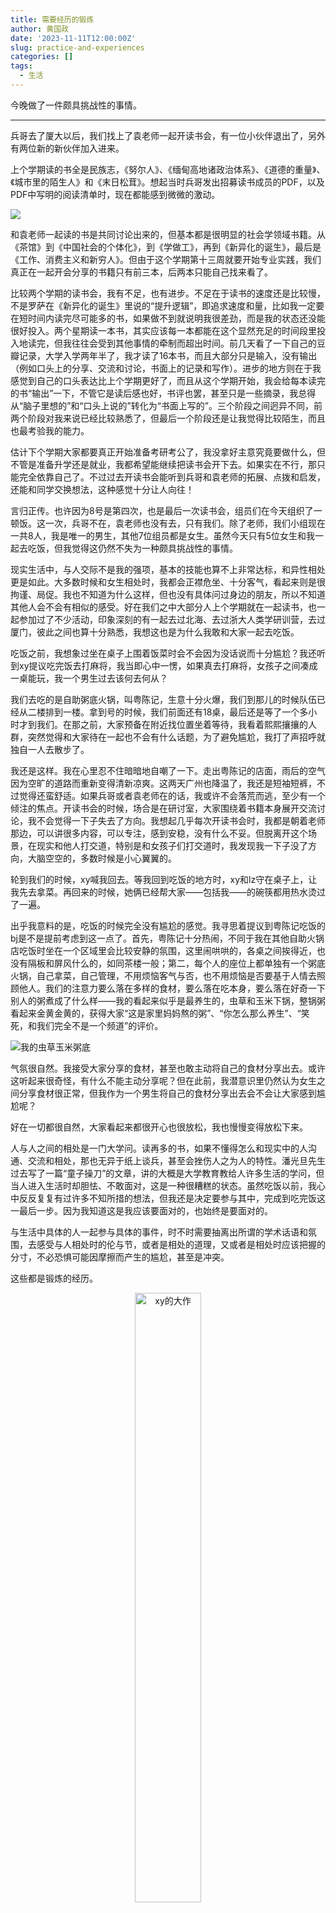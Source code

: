 ```yaml
---
title: 需要经历的锻炼
author: 黄国政
date: '2023-11-11T12:00:00Z'
slug: practice-and-experiences
categories: []
tags:
  - 生活
---
```


今晚做了一件颇具挑战性的事情。

---

<!--more-->

兵哥去了厦大以后，我们找上了袁老师一起开读书会，有一位小伙伴退出了，另外有两位新的新伙伴加入进来。

上个学期读的书全是民族志，《努尔人》、《缅甸高地诸政治体系》、《道德的重量》、《城市里的陌生人》和《末日松茸》。想起当时兵哥发出招募读书成员的PDF，以及PDF中写明的阅读清单时，现在都能感到微微的激动。

![](https://cdn.jsdelivr.net/residualsun1/blog-static/images/2023/11/11-11-zhaomu.png)

和袁老师一起读的书是共同讨论出来的，但基本都是很明显的社会学领域书籍。从《茶馆》到《中国社会的个体化》，到《学做工》，再到《新异化的诞生》，最后是《工作、消费主义和新穷人》。但由于这个学期第十三周就要开始专业实践，我们真正在一起开会分享的书籍只有前三本，后两本只能自己找来看了。

比较两个学期的读书会，我有不足，也有进步。不足在于读书的速度还是比较慢，不是罗萨在《新异化的诞生》里说的“提升逻辑”，即追求速度和量，比如我一定要在短时间内读完尽可能多的书，如果做不到就说明我很差劲，而是我的状态还没能很好投入。两个星期读一本书，其实应该每一本都能在这个显然充足的时间段里投入地读完，但我往往会受到其他事情的牵制而超出时间。前几天看了一下自己的豆瓣记录，大学入学两年半了，我才读了16本书，而且大部分只是输入，没有输出（例如口头上的分享、交流和讨论，书面上的记录和写作）。进步的地方则在于我感觉到自己的口头表达比上个学期更好了，而且从这个学期开始，我会给每本读完的书“输出”一下，不管它是读后感也好，书评也罢，甚至只是一些摘录，我总得从“脑子里想的”和“口头上说的”转化为“书面上写的”。三个阶段之间迥异不同，前两个阶段对我来说已经比较熟悉了，但最后一个阶段还是让我觉得比较陌生，而且也最考验我的能力。

估计下个学期大家都要真正开始准备考研考公了，我没拿好主意究竟要做什么，但不管是准备升学还是就业，我都希望能继续把读书会开下去。如果实在不行，那只能完全依靠自己了。不过过去开读书会能听到兵哥和袁老师的拓展、点拨和启发，还能和同学交换想法，这种感觉十分让人向往！

言归正传。也许因为8号是第四次，也是最后一次读书会，组员们在今天组织了一顿饭。这一次，兵哥不在，袁老师也没有去，只有我们。除了老师，我们小组现在一共8人，我是唯一的男生，其他7位组员都是女生。虽然今天只有5位女生和我一起去吃饭，但我觉得这仍然不失为一种颇具挑战性的事情。

现实生活中，与人交际不是我的强项，基本的技能也算不上非常达标，和异性相处更是如此。大多数时候和女生相处时，我都会正襟危坐、十分客气，看起来则是很拘谨、局促。我也不知道为什么这样，但也没有具体问过身边的朋友，所以不知道其他人会不会有相似的感受。好在我们之中大部分人上个学期就在一起读书，也一起参加过了不少活动，印象深刻的有一起去过北海、去过浙大人类学研训营，去过厦门，彼此之间也算十分熟悉，我想这也是为什么我敢和大家一起去吃饭。

吃饭之前，我想象过坐在桌子上围着饭菜时会不会因为没话说而十分尴尬？我还听到xy提议吃完饭去打麻将，我当即心中一愣，如果真去打麻将，女孩子之间凑成一桌能玩，我一个男生过去该何去何从？

我们去吃的是自助粥底火锅，叫粤陈记，生意十分火爆，我们到那儿的时候队伍已经从二楼排到一楼。拿到号的时候，我们前面还有18桌，最后还是等了一个多小时才到我们。在那之前，大家预备在附近找位置坐着等待，我看着熙熙攘攘的人群，突然觉得和大家待在一起也不会有什么话题，为了避免尴尬，我打了声招呼就独自一人去散步了。

我还是这样。我在心里忍不住暗暗地自嘲了一下。走出粤陈记的店面，雨后的空气因为空旷的道路而重新变得清新凉爽。这两天广州也降温了，我还是短袖短裤，不过觉得还蛮舒适。如果兵哥或者袁老师在的话，我或许不会落荒而逃，至少有一个倾注的焦点。开读书会的时候，场合是在研讨室，大家围绕着书籍本身展开交流讨论，我不会觉得一下子失去了方向。我想起几乎每次开读书会时，我都是朝着老师那边，可以讲很多内容，可以专注，感到安稳，没有什么不妥。但脱离开这个场景，在现实和他人打交道，特别是和女孩子们打交道时，我发现我一下子没了方向，大脑空空的，多数时候是小心翼翼的。

轮到我们的时候，xy喊我回去。等我回到吃饭的地方时，xy和lz守在桌子上，让我先去拿菜。再回来的时候，她俩已经帮大家——包括我——的碗筷都用热水烫过了一遍。

出乎我意料的是，吃饭的时候完全没有尴尬的感觉。我寻思着提议到粤陈记吃饭的bj是不是提前考虑到这一点了。首先，粤陈记十分热闹，不同于我在其他自助火锅店吃饭时坐在一个区域里会比较安静的氛围，这里闹哄哄的，各桌之间挨得近，也没有隔板和屏风什么的，如同茶楼一般；第二，每个人的座位上都单独有一个粥底火锅，自己拿菜，自己管理，不用烦恼客气与否，也不用烦恼是否要基于人情去照顾他人。我们的注意力要么落在多样的食材，要么落在吃本身，要么落在好奇一下别人的粥煮成了什么样——我的看起来似乎是最养生的，虫草和玉米下锅，整锅粥看起来金黄金黄的，获得大家“这是家里妈妈熬的粥”、“你怎么那么养生”、“笑死，和我们完全不是一个频道”的评价。

![我的虫草玉米粥底](https://cdn.jsdelivr.net/residualsun1/blog-static/images/2023/11/11-11-porridge.jpg)

气氛很自然。我接受大家分享的食材，甚至也敢主动将自己的食材分享出去。或许这听起来很奇怪，有什么不能主动分享呢？但在此前，我潜意识里仍然认为女生之间分享食材很正常，但我作为一个男生将自己的食材分享出去会不会让大家感到尴尬呢？

好在一切都很自然，大家看起来都很开心也很放松，我也慢慢变得放松下来。

人与人之间的相处是一门大学问。读再多的书，如果不懂得怎么和现实中的人沟通、交流和相处，那也无异于纸上谈兵，甚至会挫伤人之为人的特性。潘光旦先生过去写了一篇“童子操刀”的文章，讲的大概是大学教育教给人许多生活的学问，但当人进入生活时却胆怯、不敢面对，这是一种很糟糕的状态。虽然吃饭以前，我心中反反复复有过许多不知所措的想法，但我还是决定要参与其中，完成到吃完饭这一最后一步。因为我知道这是我应该要面对的，也始终是要面对的。

与生活中具体的人一起参与具体的事件，时不时需要抽离出所谓的学术话语和氛围，去感受与人相处时的伦与节，或者是相处的道理，又或者是相处时应该把握的分寸，不必恐惧可能因摩擦而产生的尴尬，甚至是冲突。

这些都是锻炼的经历。

<center>
<figure>
<img src="https://cdn.jsdelivr.net/residualsun1/blog-static/images/2023/11/11-11-nihuawocai.jpg" alt="xy的大作" width=50% height=50%>
<figcaption>最后附上一张你画我猜时xy的抽象画作，承包了大家两分钟的笑点</figcaption>
</figure>
</center>
